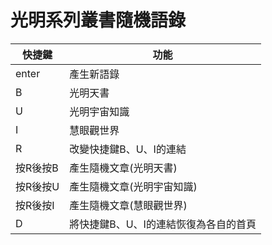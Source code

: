 # 光明系列叢書隨機語錄
|快捷鍵|功能|
|---|---|
|enter|產生新語錄|
|B|光明天書|
|U|光明宇宙知識|
|I|慧眼觀世界|
|R|改變快捷鍵B、U、I的連結|
|按R後按B|產生隨機文章(光明天書)|
|按R後按U|產生隨機文章(光明宇宙知識)|
|按R後按I|產生隨機文章(慧眼觀世界)|
|D|將快捷鍵B、U、I的連結恢復為各自的首頁|
